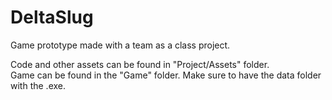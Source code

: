 # DeltaSlug
Game prototype made with a team as a class project.

Code and other assets can be found in "Project/Assets" folder.  
Game can be found in the "Game" folder.  Make sure to have the data folder with the .exe.
